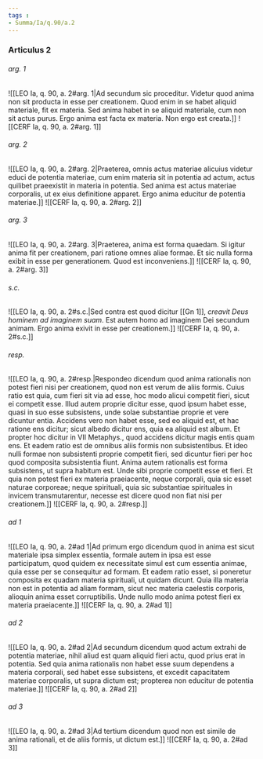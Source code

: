 ```yaml
---
tags : 
- Summa/Ia/q.90/a.2
---
```


### Articulus 2

###### arg. 1
![[LEO Ia, q. 90, a. 2#arg. 1|Ad secundum sic proceditur. Videtur quod anima non sit producta in esse per creationem. Quod enim in se habet aliquid materiale, fit ex materia. Sed anima habet in se aliquid materiale, cum non sit actus purus. Ergo anima est facta ex materia. Non ergo est creata.]]
![[CERF Ia, q. 90, a. 2#arg. 1]]

###### arg. 2
![[LEO Ia, q. 90, a. 2#arg. 2|Praeterea, omnis actus materiae alicuius videtur educi de potentia materiae, cum enim materia sit in potentia ad actum, actus quilibet praeexistit in materia in potentia. Sed anima est actus materiae corporalis, ut ex eius definitione apparet. Ergo anima educitur de potentia materiae.]]
![[CERF Ia, q. 90, a. 2#arg. 2]]

###### arg. 3
![[LEO Ia, q. 90, a. 2#arg. 3|Praeterea, anima est forma quaedam. Si igitur anima fit per creationem, pari ratione omnes aliae formae. Et sic nulla forma exibit in esse per generationem. Quod est inconveniens.]]
![[CERF Ia, q. 90, a. 2#arg. 3]]

###### s.c.
![[LEO Ia, q. 90, a. 2#s.c.|Sed contra est quod dicitur [[Gn 1]], *creavit Deus hominem ad imaginem suam*. Est autem homo ad imaginem Dei secundum animam. Ergo anima exivit in esse per creationem.]]
![[CERF Ia, q. 90, a. 2#s.c.]]

###### resp.
![[LEO Ia, q. 90, a. 2#resp.|Respondeo dicendum quod anima rationalis non potest fieri nisi per creationem, quod non est verum de aliis formis. Cuius ratio est quia, cum fieri sit via ad esse, hoc modo alicui competit fieri, sicut ei competit esse. Illud autem proprie dicitur esse, quod ipsum habet esse, quasi in suo esse subsistens, unde solae substantiae proprie et vere dicuntur entia. Accidens vero non habet esse, sed eo aliquid est, et hac ratione ens dicitur; sicut albedo dicitur ens, quia ea aliquid est album. Et propter hoc dicitur in VII Metaphys., quod accidens dicitur magis entis quam ens. Et eadem ratio est de omnibus aliis formis non subsistentibus. Et ideo nulli formae non subsistenti proprie competit fieri, sed dicuntur fieri per hoc quod composita subsistentia fiunt. Anima autem rationalis est forma subsistens, ut supra habitum est. Unde sibi proprie competit esse et fieri. Et quia non potest fieri ex materia praeiacente, neque corporali, quia sic esset naturae corporeae; neque spirituali, quia sic substantiae spirituales in invicem transmutarentur, necesse est dicere quod non fiat nisi per creationem.]]
![[CERF Ia, q. 90, a. 2#resp.]]

###### ad 1
![[LEO Ia, q. 90, a. 2#ad 1|Ad primum ergo dicendum quod in anima est sicut materiale ipsa simplex essentia, formale autem in ipsa est esse participatum, quod quidem ex necessitate simul est cum essentia animae, quia esse per se consequitur ad formam. Et eadem ratio esset, si poneretur composita ex quadam materia spirituali, ut quidam dicunt. Quia illa materia non est in potentia ad aliam formam, sicut nec materia caelestis corporis, alioquin anima esset corruptibilis. Unde nullo modo anima potest fieri ex materia praeiacente.]]
![[CERF Ia, q. 90, a. 2#ad 1]]

###### ad 2
![[LEO Ia, q. 90, a. 2#ad 2|Ad secundum dicendum quod actum extrahi de potentia materiae, nihil aliud est quam aliquid fieri actu, quod prius erat in potentia. Sed quia anima rationalis non habet esse suum dependens a materia corporali, sed habet esse subsistens, et excedit capacitatem materiae corporalis, ut supra dictum est; propterea non educitur de potentia materiae.]]
![[CERF Ia, q. 90, a. 2#ad 2]]

###### ad 3
![[LEO Ia, q. 90, a. 2#ad 3|Ad tertium dicendum quod non est simile de anima rationali, et de aliis formis, ut dictum est.]]
![[CERF Ia, q. 90, a. 2#ad 3]]

